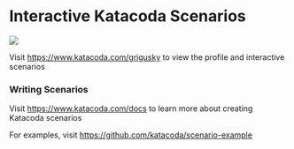 # Interactive Katacoda Scenarios

[![](http://shields.katacoda.com/katacoda/grigusky/count.svg)](https://www.katacoda.com/grigusky "Get your profile on Katacoda.com")

Visit https://www.katacoda.com/grigusky to view the profile and interactive scenarios

### Writing Scenarios
Visit https://www.katacoda.com/docs to learn more about creating Katacoda scenarios

For examples, visit https://github.com/katacoda/scenario-example
